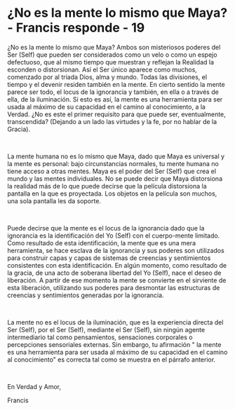 # ¿No es la mente lo mismo que Maya? - Francis responde - 19  



  












&iquest;No es la mente lo mismo que Maya? Ambos son misteriosos poderes del Ser (Self) que pueden ser considerados como un velo o como un espejo defectuoso, que al mismo tiempo que muestran y reflejan la Realidad la esconden o distorsionan. As&iacute; el Ser &uacute;nico aparece como muchos, comenzado por al triada Dios, alma y mundo. Todas las divisiones, el tiempo y el devenir residen tambi&eacute;n en la mente. En cierto sentido la mente parece ser todo, el locus de la ignorancia y tambi&eacute;n, en ella o a trav&eacute;s de ella, de la iluminaci&oacute;n. Si esto es as&iacute;, la mente es una herramienta para ser usada al m&aacute;ximo de su capacidad en el camino al conocimiento, a la Verdad. &iquest;No es este el primer requisito para que puede ser, eventualmente, transcendida? (Dejando a un lado las virtudes y la fe, por no hablar de la Gracia).





&nbsp;



  







La mente humana no es lo mismo que Maya, dado que Maya es universal y la mente es personal: bajo circunstancias normales, tu mente humana no tiene acceso a otras mentes. Maya es el poder del Ser (Self) que crea el mundo y las mentes individuales. No se puede decir que Maya distorsiona la realidad m&aacute;s de lo que puede decirse que la pel&iacute;cula distorsiona la pantalla en la que es proyectada. Los objetos en la pel&iacute;cula son muchos, una sola pantalla les da soporte.





&nbsp;





Puede decirse que la mente es el locus de la ignorancia dado que la ignorancia es la identificaci&oacute;n del Yo (Self) con el cuerpo-mente limitado. Como resultado de esta identificaci&oacute;n, la mente que es una mera herramienta, se hace esclava de la ignorancia y sus poderes son utilizados para construir capas y capas de sistemas de creencias y sentimientos consistentes con esta identificaci&oacute;n. En alg&uacute;n momento, como resultado de la gracia, de una acto de soberana libertad del Yo (Self), nace el deseo de liberaci&oacute;n. A partir de ese momento la mente se convierte en el sirviente de esta liberaci&oacute;n, utilizando sus poderes para desmontar las estructuras de creencias y sentimientos generadas por la ignorancia.





&nbsp;





La mente no es el locus de la iluminaci&oacute;n, que es la experiencia directa del Ser (Self), por el Ser (Self), mediante el Ser (Self), sin ning&uacute;n agente intermediario tal como pensamientos, sensaciones corporales o percepciones sensoriales externas. Sin embargo, tu afirmaci&oacute;n &quot; la mente es una herramienta para ser usada al m&aacute;ximo de su capacidad en el camino al conocimiento&quot; es correcta tal como se muestra en el p&aacute;rrafo anterior.





&nbsp;





En Verdad y Amor,





Francis






